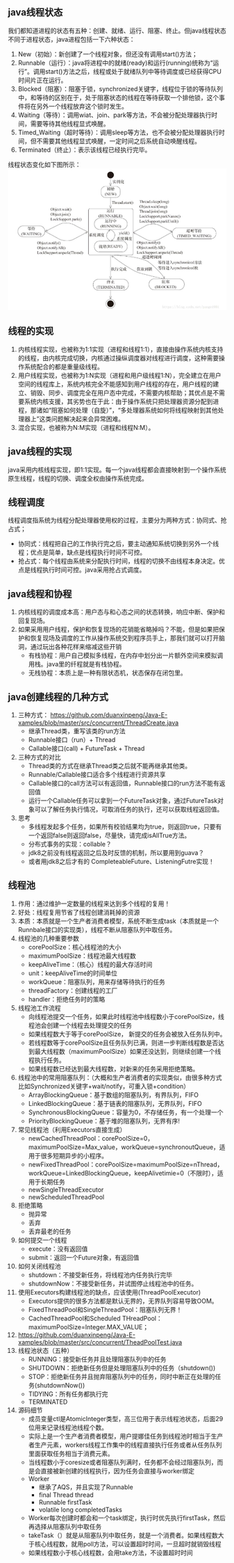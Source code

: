 
## java线程状态
我们都知道进程的状态有五种：创建、就绪、运行、阻塞、终止。但java线程状态不同于进程状态，java进程包括一下六种状态：
1. New（初始）：新创建了一个线程对象，但还没有调用start()方法；
2. Runnable（运行）：java将进程中的就绪(ready)和运行(running)统称为“运行”。调用start()方法之后，线程或处于就绪队列中等待调度或已经获得CPU时间片正在运行。
3. Blocked（阻塞）：阻塞于锁，synchronized关键字，线程位于锁的等待队列中，和等待的区别在于，处于阻塞状态的线程在等待获取一个排他锁，这个事件将在另外一个线程放弃这个锁时发生。
4. Waiting（等待）：调用wiat、join、park等方法，不会被分配处理器执行时间，需要等待其他线程显式唤醒。
5. Timed_Waiting（超时等待）：调用sleep等方法，也不会被分配处理器执行时间，但不需要其他线程显式唤醒，一定时间之后系统自动唤醒线程。
6. Terminated（终止）：表示该线程已经执行完毕。

线程状态变化如下图所示：
![](/media/threadstate.png)

## 线程的实现
1. 内核线程实现，也被称为1:1实现（进程和线程1:1），直接由操作系统内核支持的线程，由内核完成切换，内核通过操纵调度器对线程进行调度，这种需要操作系统配合的都是重量级线程。
2. 用户线程实现，也被称为1:N实现（进程和用户级线程1:N），完全建立在用户空间的线程库上，系统内核完全不能感知到用户线程的存在，用户线程的建立、销毁、同步、调度完全在用户态中完成，不需要内核帮助；其优点是不需要系统内核支援，其劣势也在于此：由于操作系统只把处理器资源分配到进程，那诸如“阻塞如何处理（自旋）”，“多处理器系统如何将线程映射到其他处理器上”这类问题解决起来会异常困难。
3. 混合实现，也被称为N:M实现（进程和线程N:M）。

## java线程的实现
java采用内核线程实现，即1:1实现。每一个java线程都会直接映射到一个操作系统原生线程，线程的切换、调度全权由操作系统完成。

## 线程调度
线程调度指系统为线程分配处理器使用权的过程，主要分为两种方式：协同式、抢占式；
- 协同式：线程把自己的工作执行完之后，要主动通知系统切换到另外一个线程；优点是简单，缺点是线程执行时间不可控。
- 抢占式：每个线程由系统来分配执行时间，线程的切换不由线程本身决定。优点是线程执行时间可控。java采用抢占式调度。

## java线程和协程
1. 内核线程的调度成本高：用户态与和心态之间的状态转换，响应中断、保护和回复现场。
2. 如果采用用户线程，保护和恢复现场的花销能省略掉吗？不能，但是如果把保护和恢复现场及调度的工作从操作系统交到程序员手上，那我们就可以打开脑洞，通过玩出各种花样来缩减这些开销
	- 有栈协程：用户自己模拟多线程，在内存中划分出一片额外空间来模拟调用栈。java里的纤程就是有栈协程。
	- 无栈协程：本质上是一种有限状态机，状态保存在闭包里。

## java创建线程的几种方式
1. 三种方式：
https://github.com/duanxinpeng/Java-E-xamples/blob/master/src/concurrent/ThreadCreate.java
	- 继承Thread类，重写该类的run方法
	- Runnable接口（run）+ Thread
	- Callable接口(call) + FutureTask + Thread
2. 三种方式的对比
	- Thread类的方式在继承Thread类之后就不能再继承其他类。
	- Runnable/Callable接口适合多个线程进行资源共享
	- Callable接口的call方法可以有返回值，Runnable接口的run方法不能有返回值
	- 运行一个Callable任务可以拿到一个FutureTask对象，通过FutureTask对象可以了解任务执行情况，可取消任务的执行，还可以获取线程返回值。
3. 思考
	- 多线程发起多个任务，如果所有校验结果均为true，则返回true，只要有一个返回false则返回false，尽量快，请完成isAllTrue方法。
	- 分布式事务的实现：collable？
	- jdk8之前没有线程返回之后及时反馈的机制，所以要用到guava？
	- 或者用jdk8之后才有的 CompleteableFuture、ListeningFutre实现！
## 线程池
1. 作用：通过维护一定数量的线程来达到多个线程的复用！
2. 好处：线程复用节省了线程创建消耗掉的资源
3. 本质：本质就是一个生产者消费者模型，系统不断生成task（本质就是一个Runnbale接口的实现类），线程不断从阻塞队列中取任务。
3. 线程池的几种重要参数
	- corePoolSize：核心线程池的大小
	- maximumPoolSize：线程池最大线程数
	- keepAliveTime：（核心）线程的最大存活时间
	- unit：keepAliveTime的时间单位
	- workQueue：阻塞队列，用来存储等待执行的任务
	- threadFactory：创建线程的工厂
	- handler：拒绝任务时的策略
4. 线程池工作流程
	- 向线程池提交一个任务，如果此时线程池中线程数小于corePoolSize，线程池会创建一个线程去处理提交的任务
	- 如果线程数大于等于corePoolSize， 新提交的任务会被放入任务队列中。
	- 若线程数等于corePoolSize且任务队列已满，则进一步判断线程数是否达到最大线程数（maximumPoolSize）如果还没达到，则继续创建一个线程执行任务。
	- 如果线程数已经达到最大线程数，对新来的任务采用拒绝策略。
5. 线程池中的常用阻塞队列：（大概和生产者消费者的实现类似，由很多种方式比如Synchronized关键字+wait/notify，可重入锁+condition）
	- ArrayBlockingQueue：基于数组的阻塞队列，有界队列，FIFO
	- LinkedBlockingQueue：基于链表的阻塞队列，无界队列，FIFO
	- SynchronousBlockingQueue：容量为0，不存储任务，有一个处理一个
	- PriorityBlockingQueue：基于堆的阻塞队列，无界有序!
6. 常见线程池（利用Executors直接生成）
	- newCachedThreadPool：corePoolSize=0，maximumPoolSize=Max_value，workQueue=synchronoutQueue，适用于很多短期异步的小程序。
	- newFixedThreadPool：corePoolSize=maximumPoolSize=nThread，workQueue=LinkedBlockingQueue，keepAlivetimie=0（不限时），适用于长期任务
	- newSingleThreadExecutor
	- newScheduledThreadPool
7. 拒绝策略
	- 抛异常
	- 丢弃
	- 丢弃最老的任务
8. 如何提交一个线程
	- execute：没有返回值
	- submit：返回一个Future对象，有返回值
9. 如何关闭线程池
	- shutdown：不接受新任务，将线程池内任务执行完毕
	- shutdownNow：不接受新任务，并试图停止线程池中的任务。
10. 使用Executors构建线程池的缺点，应该使用(ThreadPoolExecutor)
	- Executors提供的很多方法都是默认无界的，无界队列容易导致OOM。
	- FixedThreadPool和SingleThreadPool：阻塞队列无界！
	- CachedThreadPool和Scheduled THreadPool：maximumPoolSize=Integer.MAX_VALUE；
11. https://github.com/duanxinpeng/Java-E-xamples/blob/master/src/concurrent/TheadPoolTest.java	
12. 线程池状态（五种）
	- RUNNING：接受新任务并且处理阻塞队列中的任务
	- SHUTDOWN：拒绝新任务但是处理阻塞队列中的任务（shutdown())
	- STOP：拒绝新任务并且抛弃阻塞队列中的任务，同时中断正在处理的任务(shutdownNow())
	- TIDYING：所有任务都执行完
	- TERMINATED
13. 源码细节
	- 成员变量ctl是AtomicInteger类型，高三位用于表示线程池状态，后面29位用来记录线程池线程个数。
	- 实际上是一个生产者消费者模型，用户提娜佳任务到线程池时相当于生产者生产元素，workers线程工作集中的线程直接执行任务或者从任务队列里面获取任务相当于消费元素。
	- 当线程数小于coresize或者阻塞队列满时，任务都不会经过阻塞队列，而是会直接被新创建的线程执行，因为任务会直接与worker绑定
	- Worker
		- 继承了AQS，并且实现了Runnable
		- final Thread thread 
		- Runnable firstTask 
		- volatile long completedTasks
	- Worker每次创建时都会和一个task绑定，执行时优先执行firstTask，然后再选择从阻塞队列中取任务
	- takeTask（）就是从阻塞队列中取任务，就是一个消费者。如果线程数大于核心线程数，就用poll方法，可以设置超时时间，一旦超时就销毁线程
	- 如果线程数小于核心线程数，会用take方法，不设置超时时间

